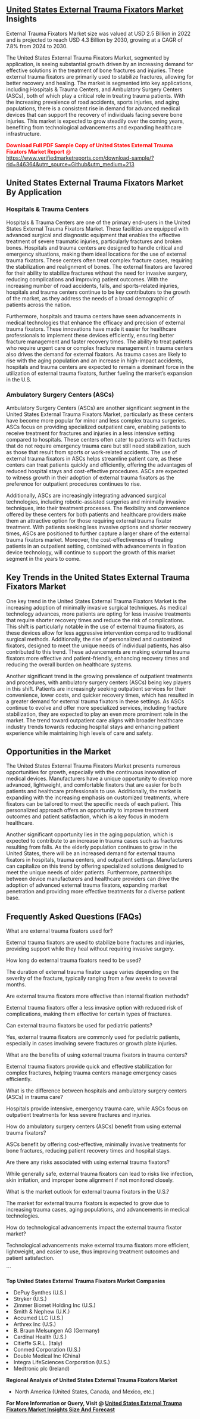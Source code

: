 <h2><a href="https://www.verifiedmarketreports.com/download-sample/?rid=846364&amp;utm_source=Github&amp;utm_medium=213" target="_blank">United States External Trauma Fixators Market</a> Insights</h2><p>External Trauma Fixators Market size was valued at USD 2.5 Billion in 2022 and is projected to reach USD 4.3 Billion by 2030, growing at a CAGR of 7.8% from 2024 to 2030.</p><p><p>The United States External Trauma Fixators Market, segmented by application, is seeing substantial growth driven by an increasing demand for effective solutions in the treatment of bone fractures and injuries. These external trauma fixators are primarily used to stabilize fractures, allowing for better recovery and healing. The market is segmented into key applications, including Hospitals & Trauma Centers, and Ambulatory Surgery Centers (ASCs), both of which play a critical role in treating trauma patients. With the increasing prevalence of road accidents, sports injuries, and aging populations, there is a consistent rise in demand for advanced medical devices that can support the recovery of individuals facing severe bone injuries. This market is expected to grow steadily over the coming years, benefiting from technological advancements and expanding healthcare infrastructure. <p><span class=""><span style="color: #ff0000;"><strong>Download Full PDF Sample Copy of United States External Trauma Fixators Market Report</strong> @ </span><a href="https://www.verifiedmarketreports.com/download-sample/?rid=846364&amp;utm_source=Github&amp;utm_medium=213" target="_blank">https://www.verifiedmarketreports.com/download-sample/?rid=846364&amp;utm_source=Github&amp;utm_medium=213</a></span></p></p><h2>United States External Trauma Fixators Market By Application</h2><h3>Hospitals & Trauma Centers</h3><p>Hospitals & Trauma Centers are one of the primary end-users in the United States External Trauma Fixators Market. These facilities are equipped with advanced surgical and diagnostic equipment that enables the effective treatment of severe traumatic injuries, particularly fractures and broken bones. Hospitals and trauma centers are designed to handle critical and emergency situations, making them ideal locations for the use of external trauma fixators. These centers often treat complex fracture cases, requiring the stabilization and realignment of bones. The external fixators are favored for their ability to stabilize fractures without the need for invasive surgery, reducing complications and improving patient outcomes. With the increasing number of road accidents, falls, and sports-related injuries, hospitals and trauma centers continue to be key contributors to the growth of the market, as they address the needs of a broad demographic of patients across the nation.</p><p>Furthermore, hospitals and trauma centers have seen advancements in medical technologies that enhance the efficacy and precision of external trauma fixators. These innovations have made it easier for healthcare professionals to implement these devices efficiently, ensuring better fracture management and faster recovery times. The ability to treat patients who require urgent care or complex fracture management in trauma centers also drives the demand for external fixators. As trauma cases are likely to rise with the aging population and an increase in high-impact accidents, hospitals and trauma centers are expected to remain a dominant force in the utilization of external trauma fixators, further fueling the market’s expansion in the U.S.</p><h3>Ambulatory Surgery Centers (ASCs)</h3><p>Ambulatory Surgery Centers (ASCs) are another significant segment in the United States External Trauma Fixators Market, particularly as these centers have become more popular for minor and less complex trauma surgeries. ASCs focus on providing specialized outpatient care, enabling patients to receive treatment for fractures and injuries in a less intensive setting compared to hospitals. These centers often cater to patients with fractures that do not require emergency trauma care but still need stabilization, such as those that result from sports or work-related accidents. The use of external trauma fixators in ASCs helps streamline patient care, as these centers can treat patients quickly and efficiently, offering the advantages of reduced hospital stays and cost-effective procedures. ASCs are expected to witness growth in their adoption of external trauma fixators as the preference for outpatient procedures continues to rise.</p><p>Additionally, ASCs are increasingly integrating advanced surgical technologies, including robotic-assisted surgeries and minimally invasive techniques, into their treatment processes. The flexibility and convenience offered by these centers for both patients and healthcare providers make them an attractive option for those requiring external trauma fixator treatment. With patients seeking less invasive options and shorter recovery times, ASCs are positioned to further capture a larger share of the external trauma fixators market. Moreover, the cost-effectiveness of treating patients in an outpatient setting, combined with advancements in fixation device technology, will continue to support the growth of this market segment in the years to come.</p><h2>Key Trends in the United States External Trauma Fixators Market</h2><p>One key trend in the United States External Trauma Fixators Market is the increasing adoption of minimally invasive surgical techniques. As medical technology advances, more patients are opting for less invasive treatments that require shorter recovery times and reduce the risk of complications. This shift is particularly notable in the use of external trauma fixators, as these devices allow for less aggressive intervention compared to traditional surgical methods. Additionally, the rise of personalized and customized fixators, designed to meet the unique needs of individual patients, has also contributed to this trend. These advancements are making external trauma fixators more effective and patient-friendly, enhancing recovery times and reducing the overall burden on healthcare systems.</p><p>Another significant trend is the growing prevalence of outpatient treatments and procedures, with ambulatory surgery centers (ASCs) being key players in this shift. Patients are increasingly seeking outpatient services for their convenience, lower costs, and quicker recovery times, which has resulted in a greater demand for external trauma fixators in these settings. As ASCs continue to evolve and offer more specialized services, including fracture stabilization, they are expected to play an even more prominent role in the market. The trend toward outpatient care aligns with broader healthcare industry trends towards reducing hospital stays and enhancing patient experience while maintaining high levels of care and safety.</p><h2>Opportunities in the Market</h2><p>The United States External Trauma Fixators Market presents numerous opportunities for growth, especially with the continuous innovation of medical devices. Manufacturers have a unique opportunity to develop more advanced, lightweight, and comfortable fixators that are easier for both patients and healthcare professionals to use. Additionally, the market is expanding with the increasing emphasis on customized treatments, where fixators can be tailored to meet the specific needs of each patient. This personalized approach offers an opportunity to improve treatment outcomes and patient satisfaction, which is a key focus in modern healthcare.</p><p>Another significant opportunity lies in the aging population, which is expected to contribute to an increase in trauma cases such as fractures resulting from falls. As the elderly population continues to grow in the United States, there will be an increased demand for external trauma fixators in hospitals, trauma centers, and outpatient settings. Manufacturers can capitalize on this trend by offering specialized solutions designed to meet the unique needs of older patients. Furthermore, partnerships between device manufacturers and healthcare providers can drive the adoption of advanced external trauma fixators, expanding market penetration and providing more effective treatments for a diverse patient base.</p><h2>Frequently Asked Questions (FAQs)</h2><p>What are external trauma fixators used for?</p><p>External trauma fixators are used to stabilize bone fractures and injuries, providing support while they heal without requiring invasive surgery.</p><p>How long do external trauma fixators need to be used?</p><p>The duration of external trauma fixator usage varies depending on the severity of the fracture, typically ranging from a few weeks to several months.</p><p>Are external trauma fixators more effective than internal fixation methods?</p><p>External trauma fixators offer a less invasive option with reduced risk of complications, making them effective for certain types of fractures.</p><p>Can external trauma fixators be used for pediatric patients?</p><p>Yes, external trauma fixators are commonly used for pediatric patients, especially in cases involving severe fractures or growth plate injuries.</p><p>What are the benefits of using external trauma fixators in trauma centers?</p><p>External trauma fixators provide quick and effective stabilization for complex fractures, helping trauma centers manage emergency cases efficiently.</p><p>What is the difference between hospitals and ambulatory surgery centers (ASCs) in trauma care?</p><p>Hospitals provide intensive, emergency trauma care, while ASCs focus on outpatient treatments for less severe fractures and injuries.</p><p>How do ambulatory surgery centers (ASCs) benefit from using external trauma fixators?</p><p>ASCs benefit by offering cost-effective, minimally invasive treatments for bone fractures, reducing patient recovery times and hospital stays.</p><p>Are there any risks associated with using external trauma fixators?</p><p>While generally safe, external trauma fixators can lead to risks like infection, skin irritation, and improper bone alignment if not monitored closely.</p><p>What is the market outlook for external trauma fixators in the U.S.?</p><p>The market for external trauma fixators is expected to grow due to increasing trauma cases, aging populations, and advancements in medical technologies.</p><p>How do technological advancements impact the external trauma fixator market?</p><p>Technological advancements make external trauma fixators more efficient, lightweight, and easier to use, thus improving treatment outcomes and patient satisfaction.</p>```</p><p><strong>Top United States External Trauma Fixators Market Companies</strong></p><div data-test-id=""><p><li>DePuy Synthes (U.S.)</li><li> Stryker (U.S.)</li><li> Zimmer Biomet Holding Inc (U.S.)</li><li> Smith & Nephew (U.K.)</li><li> Accumed LLC (U.S.)</li><li> Arthrex Inc (U.S.)</li><li> B. Braun Melsungen AG (Germany)</li><li> Cardinal Health (U.S.)</li><li> Citieffe S.R.L. (Italy)</li><li> Conmed Corporation (U.S.)</li><li> Double Medical Inc (China)</li><li> Integra LifeSciences Corporation (U.S.)</li><li> Medtronic plc (Ireland)</li></p><div><strong>Regional Analysis of&nbsp;United States External Trauma Fixators Market</strong></div><ul><li dir="ltr"><p dir="ltr">North America&nbsp;(United States, Canada, and Mexico, etc.)</p></li></ul><p><strong>For More Information or Query, Visit @&nbsp;</strong><strong><a href="https://www.verifiedmarketreports.com/product/external-trauma-fixators-market/?utm_source=Github&amp;utm_medium=213" target="_blank">United States External Trauma Fixators Market Insights Size And Forecast</a></strong></p></div>
